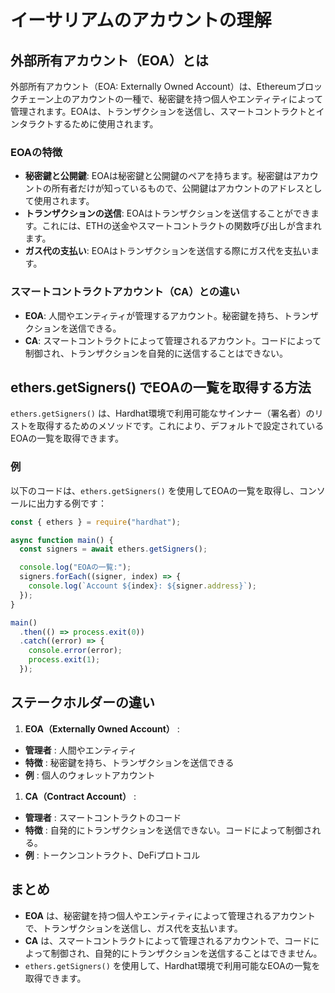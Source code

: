 # イーサリアムのアカウントの理解

## 外部所有アカウント（EOA）とは

外部所有アカウント（EOA: Externally Owned Account）は、Ethereumブロックチェーン上のアカウントの一種で、秘密鍵を持つ個人やエンティティによって管理されます。EOAは、トランザクションを送信し、スマートコントラクトとインタラクトするために使用されます。

### EOAの特徴

- **秘密鍵と公開鍵**: EOAは秘密鍵と公開鍵のペアを持ちます。秘密鍵はアカウントの所有者だけが知っているもので、公開鍵はアカウントのアドレスとして使用されます。
- **トランザクションの送信**: EOAはトランザクションを送信することができます。これには、ETHの送金やスマートコントラクトの関数呼び出しが含まれます。
- **ガス代の支払い**: EOAはトランザクションを送信する際にガス代を支払います。

### スマートコントラクトアカウント（CA）との違い

- **EOA**: 人間やエンティティが管理するアカウント。秘密鍵を持ち、トランザクションを送信できる。
- **CA**: スマートコントラクトによって管理されるアカウント。コードによって制御され、トランザクションを自発的に送信することはできない。

## ethers.getSigners() でEOAの一覧を取得する方法

`ethers.getSigners()` は、Hardhat環境で利用可能なサインナー（署名者）のリストを取得するためのメソッドです。これにより、デフォルトで設定されているEOAの一覧を取得できます。

### 例

以下のコードは、`ethers.getSigners()` を使用してEOAの一覧を取得し、コンソールに出力する例です：

```javascript
const { ethers } = require("hardhat");

async function main() {
  const signers = await ethers.getSigners();

  console.log("EOAの一覧:");
  signers.forEach((signer, index) => {
    console.log(`Account ${index}: ${signer.address}`);
  });
}

main()
  .then(() => process.exit(0))
  .catch((error) => {
    console.error(error);
    process.exit(1);
  });

```


## ステークホルダーの違い

1. **EOA（Externally Owned Account）** :

* **管理者** : 人間やエンティティ
* **特徴** : 秘密鍵を持ち、トランザクションを送信できる
* **例** : 個人のウォレットアカウント

1. **CA（Contract Account）** :

* **管理者** : スマートコントラクトのコード
* **特徴** : 自発的にトランザクションを送信できない。コードによって制御される。
* **例** : トークンコントラクト、DeFiプロトコル

## まとめ

* **EOA** は、秘密鍵を持つ個人やエンティティによって管理されるアカウントで、トランザクションを送信し、ガス代を支払います。
* **CA** は、スマートコントラクトによって管理されるアカウントで、コードによって制御され、自発的にトランザクションを送信することはできません。
* `ethers.getSigners()` を使用して、Hardhat環境で利用可能なEOAの一覧を取得できます。
